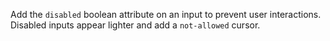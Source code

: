 Add the ```disabled``` boolean attribute on an input to prevent user interactions. Disabled inputs appear lighter and add a ```not-allowed``` cursor.